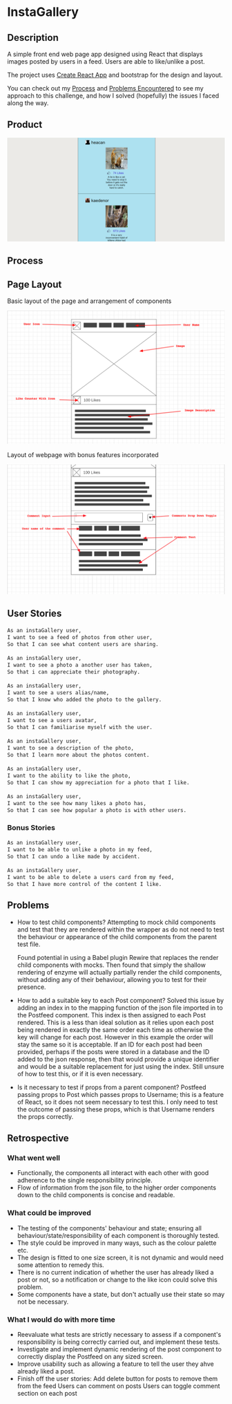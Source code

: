 # InstaGallery

## Description

A simple front end web page app designed using React that displays images posted by users in a feed. Users are able to like/unlike a post.

The project uses [Create React App](https://github.com/facebook/create-react-app) and bootstrap for the design and layout.

You can check out my [Process](#process) and [Problems Encountered](#problems) to see my approach to this challenge, and how I solved (hopefully) the issues I faced along the way.


## Product

![alt text](./Screenshot.png "InstaGallery screenshot")

## Process

## Page Layout

Basic layout of the page and arrangement of components

![alt text](./wireframe.png "Webpage Layout")

Layout of webpage with bonus features incorporated

![alt text](./bonus_stories_wireframe.png "Bonus Layout")


## User Stories
```
As an instaGallery user, 
I want to see a feed of photos from other user, 
So that I can see what content users are sharing.

As an instaGallery user,
I want to see a photo a another user has taken,
So that i can appreciate their photography.

As an instaGallery user, 
I want to see a users alias/name, 
So that I know who added the photo to the gallery.

As an instaGallery user, 
I want to see a users avatar, 
So that I can familiarise myself with the user.

As an instaGallery user, 
I want to see a description of the photo, 
So that I learn more about the photos content.

As an instaGallery user, 
I want to the ability to like the photo, 
So that I can show my appreciation for a photo that I like.

As an instaGallery user, 
I want to the see how many likes a photo has, 
So that I can see how popular a photo is with other users.

```

### Bonus Stories

```
As an instaGallery user, 
I want to be able to unlike a photo in my feed, 
So that I can undo a like made by accident.

As an instaGallery user, 
I want to be able to delete a users card from my feed, 
So that I have more control of the content I like.
```

## Problems

* How to test child components?
    Attempting to mock child components and test that they are rendered within the wrapper as do not need to test the behaviour or appearance of the child components from the parent test file.

    Found potential in using a Babel plugin Rewire that replaces the render child components with mocks. Then found that simply the shallow rendering of enzyme will actually partially render the child components, without adding any of their behaviour, allowing you to test for their presence.

* How to add a suitable key to each Post component?
    Solved this issue by adding an index in to the mapping function of the json file imported in to the Postfeed component. This index is then assigned to each Post rendered. This is a less than ideal solution as it relies upon each post being rendered in exactly the same order each time as otherwise the key will change for each post. However in this example the order will stay the same so it is acceptable. If an ID for each post had been provided, perhaps if the posts were stored in a database and the ID added to the json response, then that would provide a unique identifier and would be a suitable replacement for just using the index. Still unsure of how to test this, or if it is even necessary.

* Is it necessary to test if props from a parent component?
    Postfeed passing props to Post which passes props to Username; this is a feature of React, so it does not seem necessary to test this. I only need to test the outcome of passing these props, which is that Username renders the props correctly.


## Retrospective

### What went well
 *   Functionally, the components all interact with each other with good adherence to the single responsibility principle.
 *   Flow of information from the json file, to the higher order components down to the child components is concise and readable.
 

### What could be improved
*   The testing of the components' behaviour and state; ensuring all behaviour/state/responsibility of each component is thoroughly tested.
*   The style could be improved in many ways, such as the colour palette etc.
*   The design is fitted to one size screen, it is not dynamic and would need some attention to remedy this.
*   There is no current indication of whether the user has already liked a post or not, so a notification or change to the like icon could solve this problem.
*   Some components have a state, but don't actually use their state so may not be necessary.

### What I would do with more time

* Reevaluate what tests are strictly necessary to assess if a component's responsibility is being correctly carried out, and implement these tests.
* Investigate and implement dynamic rendering of the post component to correctly display the Postfeed on any sized screen.
* Improve usability such as allowing a feature to tell the user they ahve already liked a post.
* Finish off the user stories:
    Add delete button for posts to remove them from the feed
    Users can comment on posts
    Users can toggle comment section on each post
